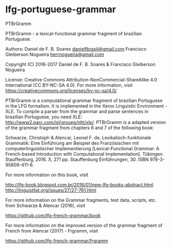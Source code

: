 # lfg-portuguese-grammar

PTBrGramm

PTBrGramm - a lexical-functional grammar fragment of brazilian Portuguese.

Authors: Daniel de F. B. Soares danielfbrasil@gmail.com
         Francisco Gleiberson Nogueira herrnogueira@gmail.com

Copyright (C) 2016-2017 Daniel de F. B. Soares & Francisco Gleiberson Nogueira

License: Creative Commons Attribution-NonCommercial-ShareAlike 4.0 International (CC BY-NC-SA 4.0). For more information, visit https://creativecommons.org/licenses/by-nc-sa/4.0/

PTBrGramm is a computational grammar fragment of brazilian Portuguese in the LFG formalism. It is implemented in the Xerox Linguistic Environment - XLE. To compile a parser from the grammar and parse sentences in brazilian Portuguese, you need XLE: http://www2.parc.com/isl/groups/nltt/xle/. PTBrGramm is a adapted version of the grammar fragment from chapters 6 and 7 of the following book:

Schwarze, Christoph & Alencar, Leonel F. de. Lexikalisch-funktionale Grammatik: Eine Einführung am Beispiel des Französischen mit computerlinguistischer Implementierung [Lexical-Functional Grammar: A French-based Introduction with Computational Implementation]. Tübingen: Stauffenburg, 2016. X, 271 pp. Stauffenburg Einführungen, 30. ISBN 978-3-95809-411-6.

For more information on this book, visit

http://lfg-book.blogspot.com.br/2016/01/new-lfg-books-abstract.html http://linguistlist.org/issues/27/27-761.html

For more information on the Grammar fragments, test data, scripts, etc. from Schwarze & Alencar (2016), visit

https://github.com/lfg-french-grammar/book

For more information on the improved version of the grammar fragment of French from Alencar (2017) - Frgramm, visit

https://github.com/lfg-french-grammar/frgramm
